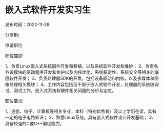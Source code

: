 # 嵌入式软件开发实习生

发布时间：2022-11-28

分享到:

申请职位

职位描述:

1、负责Linux嵌入式系统固件开发和移植，以及系统软件开发和维护； 2、负责各外设模块的驱动程序开发和维护以及内核优化、系统稳定性、系统安全等相关的底层软件开发； 3、负责处理器SDK的开发，包括设备驱动和内核，以及多媒体和图像处理相关模块； 4、工作内容包括但不限于嵌入式软件开发，处理器的系统级调试、测试工作，嵌入式系统软硬件相关问题的分析与定位。

职位要求:

1、通信、电子、计算机等相关专业，本科（特别优秀者）及以上学历在读，具有一定的电子电路知识； 2、熟悉Linux系统，具有嵌入式软件设计开发基础； 3、具备较强的C或C++编程能力。